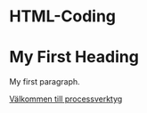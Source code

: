 # HTML-Coding
<!DOCTYPE html>
<html>
<body>

<h1>My First Heading</h1>
<p>My first paragraph.</p>

</body>
</html>

<a href="www.processverktyg.se">Välkommen till processverktyg</a>

